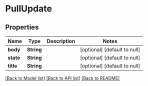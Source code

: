 # PullUpdate

## Properties
Name | Type | Description | Notes
------------ | ------------- | ------------- | -------------
**body** | **String** |  | [optional] [default to null]
**state** | **String** |  | [optional] [default to null]
**title** | **String** |  | [optional] [default to null]

[[Back to Model list]](../README.md#documentation-for-models) [[Back to API list]](../README.md#documentation-for-api-endpoints) [[Back to README]](../README.md)


